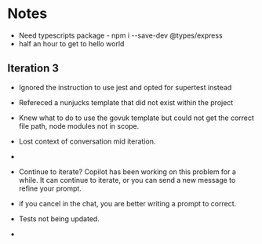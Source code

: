 # Notes

* Need typescripts package - npm i --save-dev @types/express
* half an hour to get to hello world

## Iteration 3
* Ignored the instruction to use jest and opted for supertest instead
* Refereced a nunjucks template that did not exist within the project
* Knew what to do to use the govuk template but could not get the correct file path, node modules not in scope.
* Lost context of conversation mid iteration.
* 

* Continue to iterate?
Copilot has been working on this problem for a while. It can continue to iterate, or you can send a new message to refine your prompt.

* if you cancel in the chat, you are better writing a prompt to correct.
* Tests not being updated.
* 